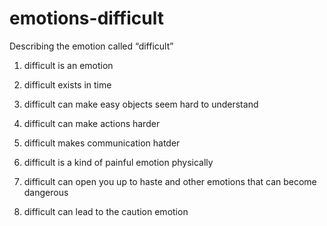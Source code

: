 # emotions-difficult
Describing the emotion called “difficult”

1. difficult is an emotion

2. difficult exists in time

3. difficult can make easy objects seem hard to understand

4. difficult can make actions harder

5. difficult makes communication hatder

6. difficult is a kind of painful emotion physically

7. difficult can open you up to haste and other emotions that can become dangerous

8. difficult can lead to the caution emotion
